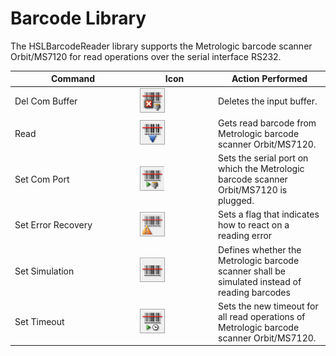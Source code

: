 # Barcode Library

The HSLBarcodeReader library supports the Metrologic barcode scanner Orbit/MS7120 for read operations over the serial interface RS232.

<table><thead><tr><th width="186">Command</th><th width="111">Icon</th><th>Action Performed</th></tr></thead><tbody><tr><td>Del Com Buffer</td><td><img src="../../../.gitbook/assets/image (567).png" alt="" data-size="original"></td><td>Deletes the input buffer.</td></tr><tr><td>Read</td><td><img src="../../../.gitbook/assets/image (568).png" alt="" data-size="original"></td><td>Gets read barcode from Metrologic barcode scanner Orbit/MS7120.</td></tr><tr><td>Set Com Port</td><td><img src="../../../.gitbook/assets/image (569).png" alt="" data-size="original"></td><td>Sets the serial port on which the Metrologic barcode scanner Orbit/MS7120 is plugged.</td></tr><tr><td>Set Error Recovery</td><td><img src="../../../.gitbook/assets/image (570).png" alt="" data-size="original"></td><td>Sets a flag that indicates how to react on a reading error</td></tr><tr><td>Set Simulation</td><td><img src="../../../.gitbook/assets/image (571).png" alt="" data-size="original"></td><td>Defines whether the Metrologic barcode scanner shall be simulated instead of reading barcodes</td></tr><tr><td>Set Timeout</td><td><img src="../../../.gitbook/assets/image (572).png" alt="" data-size="original"></td><td>Sets the new timeout for all read operations of Metrologic barcode scanner Orbit/MS7120.</td></tr></tbody></table>


